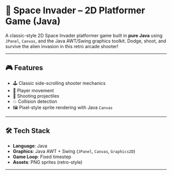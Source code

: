 # 👾 Space Invader – 2D Platformer Game (Java)

A classic-style 2D Space Invader platformer game built in **pure Java** using `JPanel`, `Canvas`, and the Java AWT/Swing graphics toolkit. Dodge, shoot, and survive the alien invasion in this retro arcade shooter!

---

## 🎮 Features

- 🕹️ Classic side-scrolling shooter mechanics
- 🚀 Player movement
- 🔫 Shooting projectiles
- 💥 Collision detection
- 🖼️ Pixel-style sprite rendering with Java `Canvas`
---

## 🛠️ Tech Stack

- **Language**: Java
- **Graphics**: Java AWT + Swing (`JPanel`, `Canvas`, `Graphics2D`)
- **Game Loop**: Fixed timestep
- **Assets**: PNG sprites (retro-style)

---
